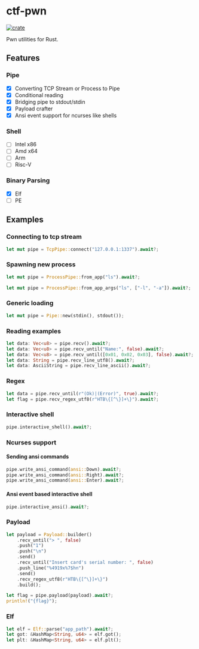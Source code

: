 # ctf-pwn
[![crate](https://img.shields.io/crates/v/ctf-pwn.svg)](https://crates.io/crates/ctf-pwn)

Pwn utilities for Rust.

## Features

### Pipe
* [x] Converting TCP Stream or Process to Pipe
* [x] Conditional reading
* [x] Bridging pipe to stdout/stdin
* [x] Payload crafter
* [x] Ansi event support for ncurses like shells

### Shell
* [ ] Intel x86
* [ ] Amd x64
* [ ] Arm
* [ ] Risc-V

### Binary Parsing
* [x] Elf
* [ ] PE

## Examples

### Connecting to tcp stream
```rs
let mut pipe = TcpPipe::connect("127.0.0.1:1337").await?;
```

### Spawning new process
```rs
let mut pipe = ProcessPipe::from_app("ls").await?;

let mut pipe = ProcessPipe::from_app_args("ls", ["-l", "-a"]).await?;
```

### Generic loading
```rs
let mut pipe = Pipe::new(stdin(), stdout());
```

### Reading examples
```rs
let data: Vec<u8> = pipe.recv().await?;
let data: Vec<u8> = pipe.recv_until("Name:", false).await?;
let data: Vec<u8> = pipe.recv_until([0x01, 0x02, 0x03], false).await?;
let data: String = pipe.recv_line_utf8().await?;
let data: AsciiString = pipe.recv_line_ascii().await?;
```

### Regex
```rs
let data = pipe.recv_until(r"(Ok)|(Error)", true).await?;
let flag = pipe.recv_regex_utf8(r"HTB\{[^\}]+\}").await?;
```

### Interactive shell
```rs
pipe.interactive_shell().await?;
```

### Ncurses support

#### Sending ansi commands
```rs
pipe.write_ansi_command(ansi::Down).await?;
pipe.write_ansi_command(ansi::Right).await?;
pipe.write_ansi_command(ansi::Enter).await?;
```

#### Ansi event based interactive shell
```rs
pipe.interactive_ansi().await?;
```


### Payload
```rs
let payload = Payload::builder()
    .recv_until("> ", false)
    .push("1")
    .push("\n")
    .send()
    .recv_until("Insert card's serial number: ", false)
    .push_line("%4919x%7$hn")
    .send()
    .recv_regex_utf8(r"HTB\{[^\}]+\}")
    .build();

let flag = pipe.payload(payload).await?;
println!("{flag}");
```

### Elf
```rust
let elf = Elf::parse("app_path").await?;
let got: &HashMap<String, u64> = elf.got();
let plt: &HashMap<String, u64> = elf.plt();
```